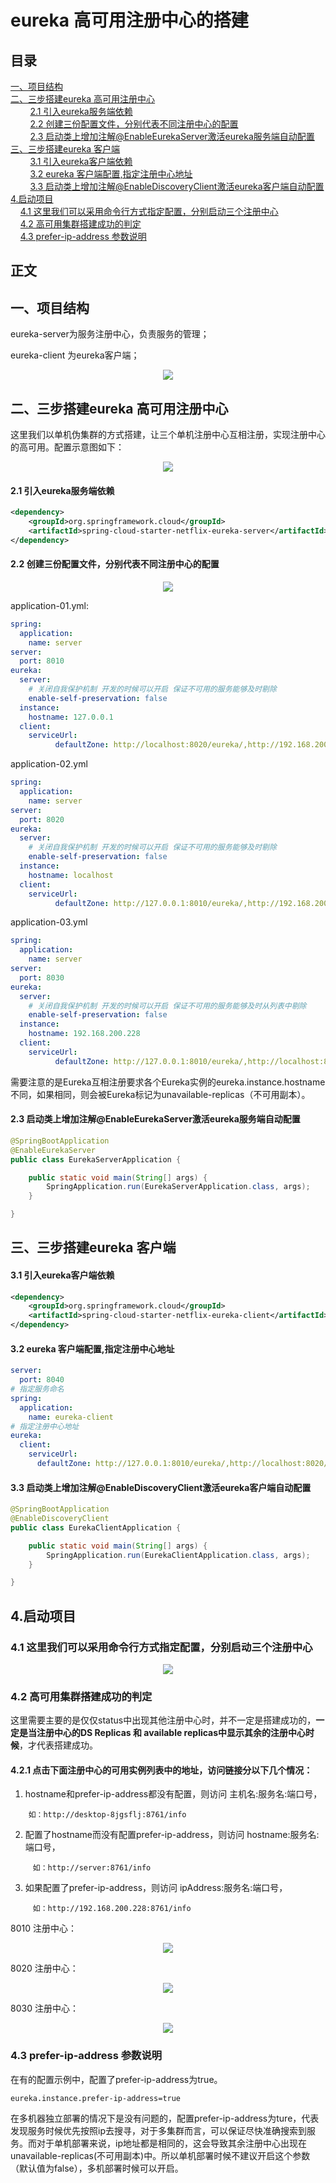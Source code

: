 # eureka 高可用注册中心的搭建

## 目录<br/>
<a href="#一项目结构">一、项目结构</a><br/>
<a href="#二三步搭建eureka-高可用注册中心">二、三步搭建eureka 高可用注册中心</a><br/>
&nbsp;&nbsp;&nbsp;&nbsp;&nbsp;&nbsp;&nbsp;&nbsp;<a href="#21-引入eureka服务端依赖">2.1 引入eureka服务端依赖</a><br/>
&nbsp;&nbsp;&nbsp;&nbsp;&nbsp;&nbsp;&nbsp;&nbsp;<a href="#22--创建三份配置文件分别代表不同注册中心的配置">2.2  创建三份配置文件，分别代表不同注册中心的配置</a><br/>
&nbsp;&nbsp;&nbsp;&nbsp;&nbsp;&nbsp;&nbsp;&nbsp;<a href="#23-启动类上增加注解EnableEurekaServer激活eureka服务端自动配置">2.3 启动类上增加注解@EnableEurekaServer激活eureka服务端自动配置</a><br/>
<a href="#三三步搭建eureka-客户端">三、三步搭建eureka 客户端</a><br/>
&nbsp;&nbsp;&nbsp;&nbsp;&nbsp;&nbsp;&nbsp;&nbsp;<a href="#31-引入eureka客户端依赖">3.1 引入eureka客户端依赖</a><br/>
&nbsp;&nbsp;&nbsp;&nbsp;&nbsp;&nbsp;&nbsp;&nbsp;<a href="#32-eureka-客户端配置指定注册中心地址">3.2 eureka 客户端配置,指定注册中心地址</a><br/>
&nbsp;&nbsp;&nbsp;&nbsp;&nbsp;&nbsp;&nbsp;&nbsp;<a href="#33-启动类上增加注解EnableDiscoveryClient激活eureka客户端自动配置">3.3 启动类上增加注解@EnableDiscoveryClient激活eureka客户端自动配置</a><br/>
<a href="#4启动项目">4.启动项目 </a><br/>
&nbsp;&nbsp;&nbsp;&nbsp;<a href="#41-这里我们可以采用命令行方式指定配置分别启动三个注册中心">4.1 这里我们可以采用命令行方式指定配置，分别启动三个注册中心</a><br/>
&nbsp;&nbsp;&nbsp;&nbsp;<a href="#42--高可用集群搭建成功的判定">4.2  高可用集群搭建成功的判定</a><br/>
&nbsp;&nbsp;&nbsp;&nbsp;<a href="#43--prefer-ip-address-参数说明">4.3  prefer-ip-address 参数说明</a><br/>
## 正文<br/>


## 一、项目结构

eureka-server为服务注册中心，负责服务的管理；

eureka-client 为eureka客户端；

<div align="center"> <img src="https://github.com/heibaiying/spring-samples-for-all/blob/master/pictures/spring-cloud-eureka-cluster.png"/> </div>



## 二、三步搭建eureka 高可用注册中心

这里我们以单机伪集群的方式搭建，让三个单机注册中心互相注册，实现注册中心的高可用。配置示意图如下：

<div align="center"> <img src="https://github.com/heibaiying/spring-samples-for-all/blob/master/pictures/eureka-server-client.png"/> </div>

#### 2.1 引入eureka服务端依赖

```xml
<dependency>
    <groupId>org.springframework.cloud</groupId>
    <artifactId>spring-cloud-starter-netflix-eureka-server</artifactId>
</dependency>
```

#### 2.2  创建三份配置文件，分别代表不同注册中心的配置

<div align="center"> <img src="https://github.com/heibaiying/spring-samples-for-all/blob/master/pictures/eureka-application.png"/> </div>

application-01.yml:

```yaml
spring:
  application:
    name: server
server:
  port: 8010
eureka:
  server:
    # 关闭自我保护机制 开发的时候可以开启 保证不可用的服务能够及时剔除
    enable-self-preservation: false
  instance:
    hostname: 127.0.0.1
  client:
    serviceUrl:
          defaultZone: http://localhost:8020/eureka/,http://192.168.200.228:8030/eureka/
```

application-02.yml

```yaml
spring:
  application:
    name: server
server:
  port: 8020
eureka:
  server:
    # 关闭自我保护机制 开发的时候可以开启 保证不可用的服务能够及时剔除
    enable-self-preservation: false
  instance:
    hostname: localhost
  client:
    serviceUrl:
          defaultZone: http://127.0.0.1:8010/eureka/,http://192.168.200.228:8030/eureka/
```

application-03.yml

```yaml
spring:
  application:
    name: server
server:
  port: 8030
eureka:
  server:
    # 关闭自我保护机制 开发的时候可以开启 保证不可用的服务能够及时从列表中剔除
    enable-self-preservation: false
  instance:
    hostname: 192.168.200.228
  client:
    serviceUrl:
          defaultZone: http://127.0.0.1:8010/eureka/,http://localhost:8020/eureka/
```

需要注意的是Eureka互相注册要求各个Eureka实例的eureka.instance.hostname不同，如果相同，则会被Eureka标记为unavailable-replicas（不可用副本）。

#### 2.3 启动类上增加注解@EnableEurekaServer激活eureka服务端自动配置

```java
@SpringBootApplication
@EnableEurekaServer
public class EurekaServerApplication {

    public static void main(String[] args) {
        SpringApplication.run(EurekaServerApplication.class, args);
    }

}
```



## 三、三步搭建eureka 客户端

#### 3.1 引入eureka客户端依赖

```xml
<dependency>
    <groupId>org.springframework.cloud</groupId>
    <artifactId>spring-cloud-starter-netflix-eureka-client</artifactId>
</dependency>
```

#### 3.2 eureka 客户端配置,指定注册中心地址

```yaml
server:
  port: 8040
# 指定服务命名
spring:
  application:
    name: eureka-client
# 指定注册中心地址
eureka:
  client:
    serviceUrl:
      defaultZone: http://127.0.0.1:8010/eureka/,http://localhost:8020/eureka/,http://192.168.200.228:8030/eureka/
```

#### 3.3 启动类上增加注解@EnableDiscoveryClient激活eureka客户端自动配置

```java
@SpringBootApplication
@EnableDiscoveryClient
public class EurekaClientApplication {

    public static void main(String[] args) {
        SpringApplication.run(EurekaClientApplication.class, args);
    }

}
```

## 4.启动项目 

### 4.1 这里我们可以采用命令行方式指定配置，分别启动三个注册中心

<div align="center"> <img src="https://github.com/heibaiying/spring-samples-for-all/blob/master/pictures/eureka-active.png"/> </div>

### 4.2  高可用集群搭建成功的判定

这里需要主要的是仅仅status中出现其他注册中心时，并不一定是搭建成功的，**一定是当注册中心的DS Replicas 和 available replicas中显示其余的注册中心时候**，才代表搭建成功。

#### 4.2.1  点击下面注册中心的可用实例列表中的地址，访问链接分以下几个情况：

1. hostname和prefer-ip-address都没有配置，则访问 主机名:服务名:端口号，

```
    如：http://desktop-8jgsflj:8761/info
```

2. 配置了hostname而没有配置prefer-ip-address，则访问 hostname:服务名:端口号，

```
     如：http://server:8761/info
```
3. 如果配置了prefer-ip-address，则访问 ipAddress:服务名:端口号，
```
     如：http://192.168.200.228:8761/info
```
8010 注册中心：

<div align="center"> <img src="https://github.com/heibaiying/spring-samples-for-all/blob/master/pictures/eureka-8010.png"/> </div>

8020 注册中心：

<div align="center"> <img src="https://github.com/heibaiying/spring-samples-for-all/blob/master/pictures/eureka-8020.png"/> </div>

8030 注册中心：

<div align="center"> <img src="https://github.com/heibaiying/spring-samples-for-all/blob/master/pictures/eureka-8030.png"/> </div>

### 4.3  prefer-ip-address 参数说明

在有的配置示例中，配置了prefer-ip-address为true。

```properties
eureka.instance.prefer-ip-address=true
```

在多机器独立部署的情况下是没有问题的，配置prefer-ip-address为ture，代表发现服务时候优先按照ip去搜寻，对于多集群而言，可以保证尽快准确搜索到服务。而对于单机部署来说，ip地址都是相同的，这会导致其余注册中心出现在unavailable-replicas(不可用副本)中。所以单机部署时候不建议开启这个参数（默认值为false），多机部署时候可以开启。
